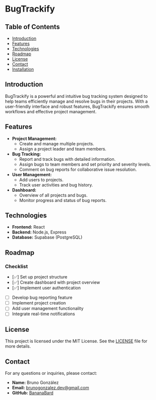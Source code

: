 # BugTrackify

## Table of Contents
- [Introduction](#introduction)
- [Features](#features)
- [Technologies](#technologies)
- [Roadmap](#roadmap)
- [License](#license)
- [Contact](#contact)
- [Installation](#installation)

## Introduction
BugTrackify is a powerful and intuitive bug tracking system designed to help teams efficiently manage and resolve bugs in their projects. With a user-friendly interface and robust features, BugTrackify ensures smooth workflows and effective project management.

## Features
- **Project Management:**
  - Create and manage multiple projects.
  - Assign a project leader and team members.
- **Bug Tracking:**
  - Report and track bugs with detailed information.
  - Assign bugs to team members and set priority and severity levels.
  - Comment on bug reports for collaborative issue resolution.
- **User Management:**
  - Add users to projects.
  - Track user activities and bug history.
- **Dashboard:**
  - Overview of all projects and bugs.
  - Monitor progress and status of bug reports.


## Technologies
- **Frontend:** React
- **Backend:** Node.js, Express
- **Database:** Supabase (PostgreSQL)

## Roadmap
### Checklist
- [:white_check_mark:] Set up project structure
- [:white_check_mark:] Create dashboard with project overview
- [:white_check_mark:] Implement user authentication
- [ ] Develop bug reporting feature
- [ ] Implement project creation
- [ ] Add user management functionality
- [ ] Integrate real-time notifications

## License
This project is licensed under the MIT License. See the [LICENSE](https://github.com/git/git-scm.com/blob/main/MIT-LICENSE.txt) file for more details.

## Contact
For any questions or inquiries, please contact:

- **Name:** Bruno González
- **Email:** brunogonzalez.dev@gmail.com
- **GitHub:** [BananaBard](https://github.com/BananaBard)